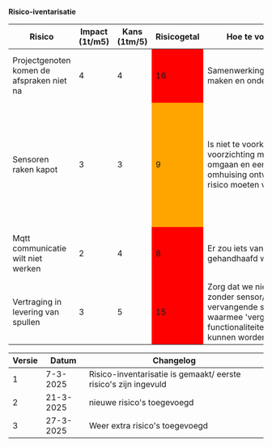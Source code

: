 **Risico-iventarisatie**
<table>
<colgroup>
<col style="width: 26%"/>
<col style="width: 13%"/>
<col style="width: 11%"/>
<col style="width: 27%"/>
<col style="width: 21%"/>
</colgroup>
<thead>
<tr class="header">
<th><strong>Risico</strong</th>
<th><strong>Impact (1t/m5)</strong></th>
<th><strong>Kans (1tm/5)</strong></th>
<th><strong>Risicogetal</strong></th>
<th><strong>Hoe te voorkomen?</strong></th>
<th><strong>Maatregel</strong></th>
<th><strong>Kans (na)</strong></th>
<th><strong>Impact (na)</strong></th>
<th><strong>Risicogetal (na)</strong></th>
<th><strong>Oplossing toegepast</strong></th>
</tr>
</thead>
<tbody>
<tr>
<td>Projectgenoten komen de afspraken niet na</td>
<td>4</td>
<td>4</td>
<td style="background-color: red">16</td>
<td>Samenwerkingsovereenkomst maken en ondertekenen</td>
<td>Iedereen het samenwerkinsovereenkomst laten tekenen</td>
<td>2</td>
<td>4</td>
<td style="background-color: orange">8</td>
<td>Ja, iedereen heeft het document getekend</td>
</tr>
<tr>
<td>Sensoren raken kapot</td>
<td>3</td>
<td>3</td>
<td style="background-color: orange">9</td>
<td>Is niet te voorkomen, maar voorzichting met de spullen omgaan en een goeie omhuising ontwerpen zou het risico moeten verminderen</td>
<td>Netjes omgaan met de spullen, en goed nadenken over een geschikte omhuising</td>
<td>1</td>
<td>3</td>
<td style="background-color:green">3</td>
<td>We hebben een waterdichte omhuising ontworpen en gemaakt. En zijn netjes omgegaan met de spullen</td>
</tr>
<tr>
<td>Mqtt communicatie wilt niet werken</td>
<td>2</td>
<td>4</td>
<td style="background-color: red">8</td>
<td>Er zou iets van een keepalive gehandhaafd worden</td>
<td>Schrijf een keepalive 'functie' zodat de clients constant de broker pingen om te checken dat de connectie nog bestaad</td>
<td>1</td>
<td>4</td>
<td style="background-color: orange">4</td>
<td>Nog niet toegepast</td>
</tr>
<tr>
<td>Vertraging in levering van spullen</td>
<td>3</td>
<td>5</td>
<td style="background-color: red">15</td>
<td>Zorg dat we niet vastlopen zonder sensor/ of zoek een vervangende sensoor waarmee 'vergelijkbare' functionaliteiten getest kunnen worden</td>
<td>Zorg dat er genoeg te doen is (wat er altijd is) zodat het project niet vast komt te liggen</td>
<td>3</td>
<td>3</td>
<td style="background-color: orange">9</td>
<td> nog niet van toepassing</td>
</tr>
</tbody>
<!-- changelog -->
<table>
<colgroup>
<col style="width: 11%" />
<col style="width: 17%" />
<col style="width: 71%" />
</colgroup>
<thead>
<tr class="header">
<th><strong>Versie</strong></th>
<th><strong>Datum</strong></th>
<th><strong>Changelog</strong></th>
</tr>
</thead>
<tbody>
<tr>
<td>1</td>
<td>7-3-2025</td>
<td>Risico-inventarisatie is gemaakt/ eerste risico's zijn ingevuld</td>
</tr>
<tr>
<td>2</td>
<td>21-3-2025</td>
<td>nieuwe risico's toegevoegd</td>
</tr>
<tr>
<td>3</td>
<td>27-3-2025</td>
<td>Weer extra risico's toegevoegd</td>
</tr>
</tbody>
